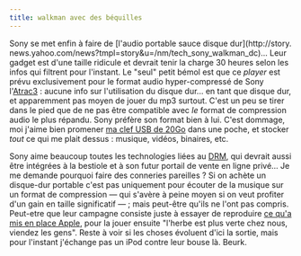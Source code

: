 ```yaml
---
title: walkman avec des béquilles
---
```


Sony se met enfin à faire de [l'audio portable sauce disque dur](http://story.
news.yahoo.com/news?tmpl=story&u=/nm/tech_sony_walkman_dc)... Leur gadget est
d'une taille ridicule et devrait tenir la charge 30 heures selon les infos qui
filtrent pour l'instant. Le "seul" petit bémol est que ce _player_ est prévu
exclusivement pour le format audio hyper-compressé de Sony
l'[Atrac3](http://www.rjamorim.com/test/multiformat128/results.html) : aucune
info sur l'utilisation du disque dur... en tant que disque dur, et apparemment
pas moyen de jouer du mp3 surtout. C'est un peu se tirer dans le pied que de
ne pas être compatible avec _le_ format de compression audio le plus répandu.
Sony préfère son format bien à lui. C'est dommage, moi j'aime bien promener
[ma clef USB de 20Go](http://cyprio.net/wtf/2004-01-06-712.wtf.html) dans une
poche, et stocker _tout_ ce qui me plait dessus : musique, vidéos, binaires,
etc.

Sony aime beaucoup toutes les technologies liées au
[DRM](http://www.epic.org/privacy/drm/), qui devrait aussi être intégrées à la
bestiole et à son futur portail de vente en ligne privé... Je me demande
pourquoi faire des conneries pareilles ? Si on achète un disque-dur portable
c'est pas uniquement pour écouter de la musique sur un format de compression —
qui s'avère à peine moyen si on veut profiter d'un gain en taille significatif
— ; mais peut-être qu'ils ne l'ont pas compris. Peut-etre que leur campagne
consiste juste à essayer de reproduire [ce qu'a mis en place
Apple](http://www.itunes.com/fr), pour la jouer ensuite "l'herbe est plus
verte chez nous, viendez les gens". Reste à voir si les choses évoluent d'ici
la sortie, mais pour l'instant j'échange pas un iPod contre leur bouse là.
Beurk.

